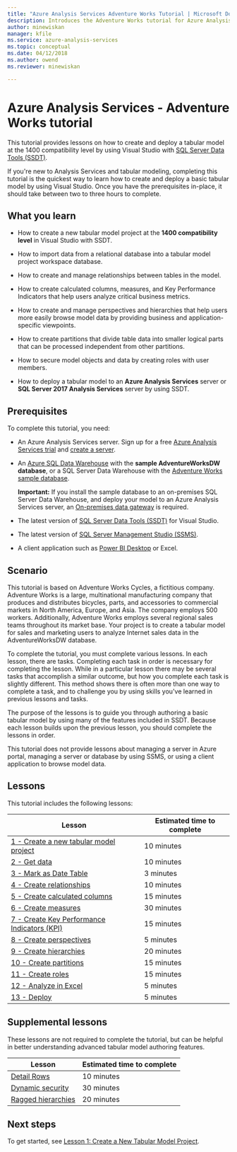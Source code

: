 ```yaml
---
title: "Azure Analysis Services Adventure Works Tutorial | Microsoft Docs"
description: Introduces the Adventure Works tutorial for Azure Analysis Services
author: minewiskan
manager: kfile
ms.service: azure-analysis-services
ms.topic: conceptual
ms.date: 04/12/2018
ms.author: owend
ms.reviewer: minewiskan

---
```

# Azure Analysis Services - Adventure Works tutorial

This tutorial provides lessons on how to create and deploy a tabular model at the 1400 compatibility level by using Visual Studio with [SQL Server Data Tools (SSDT)](https://docs.microsoft.com/sql/ssdt/download-sql-server-data-tools-ssdt).  

If you're new to Analysis Services and tabular modeling, completing this tutorial is the quickest way to learn how to create and deploy a basic tabular model by using Visual Studio. Once you have the prerequisites in-place, it should take between two to three hours to complete.  
  
## What you learn   
  
-   How to create a new tabular model project at the **1400 compatibility level** in Visual Studio with SSDT.
  
-   How to import data from a relational database into a tabular model project workspace database.  
  
-   How to create and manage relationships between tables in the model.  
  
-   How to create calculated columns, measures, and Key Performance Indicators that help users analyze critical business metrics.  
  
-   How to create and manage perspectives and hierarchies that help users more easily browse model data by providing business and application-specific viewpoints.  
  
-   How to create partitions that divide table data into smaller logical parts that can be processed independent from other partitions.  
  
-   How to secure model objects and data by creating roles with user members.  
  
-   How to deploy a tabular model to an **Azure Analysis Services** server or **SQL Server 2017 Analysis Services** server by using SSDT.  
  
## Prerequisites  
To complete this tutorial, you need:  
  
-   An Azure Analysis Services server. Sign up for a free [Azure Analysis Services trial](https://azure.microsoft.com/services/analysis-services/) and [create a server](../analysis-services-create-server.md). 

-   An [Azure SQL Data Warehouse](../../sql-data-warehouse/create-data-warehouse-portal.md) with the **sample AdventureWorksDW database**, or a SQL Server Data Warehouse with the [Adventure Works sample database](https://github.com/Microsoft/sql-server-samples/releases/tag/adventureworks).

    **Important:** If you install the sample database to an on-premises SQL Server Data Warehouse, and deploy your model to an Azure Analysis Services server, an [On-premises data gateway](../analysis-services-gateway.md) is required.

-   The latest version of [SQL Server Data Tools (SSDT)](https://msdn.microsoft.com/library/mt204009.aspx) for Visual Studio.

-   The latest version of [SQL Server Management Studio (SSMS)](https://docs.microsoft.com/sql/ssms/download-sql-server-management-studio-ssms).    

-   A client application such as [Power BI Desktop](https://powerbi.microsoft.com/desktop/) or Excel. 

## Scenario  
This tutorial is based on Adventure Works Cycles, a fictitious company. Adventure Works is a large, multinational manufacturing company that produces and distributes bicycles, parts, and accessories to commercial markets in North America, Europe, and Asia. The company employs 500 workers. Additionally, Adventure Works employs several regional sales teams throughout its market base. Your project is to create a tabular model for sales and marketing users to analyze Internet sales data in the AdventureWorksDW database.  
  
To complete the tutorial, you must complete various lessons. In each lesson, there are tasks. Completing each task in order is necessary for completing the lesson. While in a particular lesson there may be several tasks that accomplish a similar outcome, but how you complete each task is slightly different. This method shows there is often more than one way to complete a task, and to challenge you by using skills you've learned in previous lessons and tasks.  
  
The purpose of the lessons is to guide you through authoring a basic tabular model by using many of the features included in SSDT. Because each lesson builds upon the previous lesson, you should complete the lessons in order.
  
This tutorial does not provide lessons about managing a server in Azure portal, managing a server or database by using SSMS, or using a client application to browse model data. 


## Lessons  
This tutorial includes the following lessons:  
  
|Lesson|Estimated time to complete|  
|----------|------------------------------|  
|[1 - Create a new tabular model project](../tutorials/aas-lesson-1-create-a-new-tabular-model-project.md)|10 minutes|  
|[2 - Get data](../tutorials/aas-lesson-2-get-data.md)|10 minutes|  
|[3 - Mark as Date Table](../tutorials/aas-lesson-3-mark-as-date-table.md)|3 minutes|  
|[4 - Create relationships](../tutorials/aas-lesson-4-create-relationships.md)|10 minutes|  
|[5 - Create calculated columns](../tutorials/aas-lesson-5-create-calculated-columns.md)|15 minutes|
|[6 - Create measures](../tutorials/aas-lesson-6-create-measures.md)|30 minutes|  
|[7 - Create Key Performance Indicators (KPI)](../tutorials/aas-lesson-7-create-key-performance-indicators.md)|15 minutes|  
|[8 - Create perspectives](../tutorials/aas-lesson-8-create-perspectives.md)|5 minutes|  
|[9 - Create hierarchies](../tutorials/aas-lesson-9-create-hierarchies.md)|20 minutes|  
|[10 - Create partitions](../tutorials/aas-lesson-10-create-partitions.md)|15 minutes|  
|[11 - Create roles](../tutorials/aas-lesson-11-create-roles.md)|15 minutes|  
|[12 - Analyze in Excel](../tutorials/aas-lesson-12-analyze-in-excel.md)|5 minutes| 
|[13 - Deploy](../tutorials/aas-lesson-13-deploy.md)|5 minutes|  
  
## Supplemental lessons  
These lessons are not required to complete the tutorial, but can be helpful in better understanding advanced tabular model authoring features.  
  
|Lesson|Estimated time to complete|  
|----------|------------------------------|  
|[Detail Rows](../tutorials/aas-supplemental-lesson-detail-rows.md)|10 minutes|
|[Dynamic security](../tutorials/aas-supplemental-lesson-dynamic-security.md)|30 minutes|
|[Ragged hierarchies](../tutorials/aas-supplemental-lesson-ragged-hierarchies.md)|20 minutes| 

  
## Next steps  
To get started, see [Lesson 1: Create a New Tabular Model Project](../tutorials/aas-lesson-1-create-a-new-tabular-model-project.md).  
  
  
  

